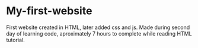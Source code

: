 # My-first-website
First website created in HTML, later added css and js. Made during second day of learning code, aproximately 7 hours to complete while reading HTML tutorial.
